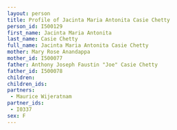 ```yaml
---
layout: person
title: Profile of Jacinta Maria Antonita Casie Chetty
person_id: I500129
first_name: Jacinta Maria Antonita
last_name: Casie Chetty
full_name: Jacinta Maria Antonita Casie Chetty
mother: Mary Rose Anandappa
mother_id: I500077
father: Anthony Joseph Faustin "Joe" Casie Chetty
father_id: I500078
children:
children_ids:
partners:
 - Maurice Wijeratnam
partner_ids:
 - I0337
sex: F
---
```


